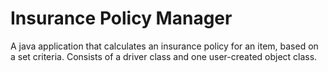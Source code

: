 # Insurance Policy Manager
A java application that calculates an insurance policy for an item, based on a set criteria.
Consists of a driver class and one user-created object class.
